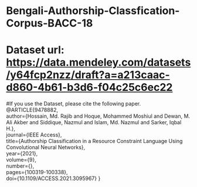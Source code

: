 # Bengali-Authorship-Classfication-Corpus-BACC-18
# Dataset url: https://data.mendeley.com/datasets/y64fcp2nzz/draft?a=a213caac-d860-4b61-b3d6-f04c25c6ec22
#If you use the Dataset, please cite the following paper.
@ARTICLE{9478882,  
author={Hossain, Md. Rajib and Hoque, Mohammed Moshiul and Dewan, M. Ali Akber and Siddique, Nazmul and Islam, Md. Nazmul and Sarker, Iqbal H.},  
journal={IEEE Access},   
title={Authorship Classification in a Resource Constraint Language Using Convolutional Neural Networks},   
year={2021},  
volume={9},  
number={},  
pages={100319-100338},  
doi={10.1109/ACCESS.2021.3095967}
}
